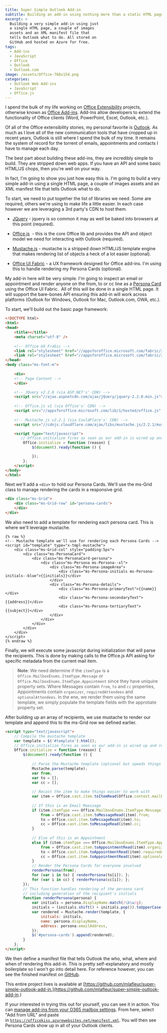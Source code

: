 ```yaml
---
title: Super Simple Outlook Add-in
subtitle: Building an add-in using nothing more than a static HTML page and a Manifest
excerpt: >
  Building a very simple add-in using just
  a single HTML page, a couple of images
  assets and an XML manifest file that
  tells Outlook what to do. All stored on
  GitHub and hosted on Azure for free.
tags:
  - Add-ins
  - JavaScript
  - Office
  - Outlook
  - Outlook.com
image: /assets/Office-768x154.png
categories: 
  - Outlook Web Add-ins
  - JavaScript
  - Office.js
---
```


I spend the bulk of my life working on [Office Extensibility](http://dev.office.com) projects, otherwise known as [Office Add-ins](https://docs.microsoft.com/office/dev/add-ins/). Add-Ins allow developers to extend the functionality of Office clients (Word, PowerPoint, Excel, Outlook, etc.).

Of all of the Office extensibility stories, my personal favorite is [Outlook](https://dev.office.com/docs/add-ins/outlook/overview). As much as I love all of the new communication tools that have cropped up in recent years, Outlook is still where I spend the bulk of my time. It remains the system of record for the torrent of emails, appointments and contacts I have to manage each day.

The best part about building these add-ins, they are incredibly simple to build. They are stripped down web apps. If you have an API and some basic HTML/JS chops, then you're well on your way.

In fact, I'm going to show you just how easy this is. I'm going to build a very simple add-in using a single HTML page, a couple of images assets and an XML manifest file that tells Outlook what to do.

To start, we need to put together the list of libraries we need. Some are required, others we're using to make life a little easier. In each case however we are leveraging a 3rd party's CDN to host them.

* [JQuery](http://jquery.com/) - jquery is so common it may as well be baked into browsers at this point (required).

* [Office.js](https://dev.office.com/reference/add-ins/javascript-api-for-office)  - this is the core Office lib and provides the API and object model we need for interacting with Outlook (required).

* [Mustache.js](https://github.com/janl/mustache.js) - mustache is a stripped down HTML/JS template engine that makes rendering list of objects a heck of a lot easier (optional).

* [Office UI Fabric](http://dev.office.com/fabric) - a UX framework designed for Office add-ins. I'm using this to handle rendering my Persona Cards (optional).

My add-in here will be very simple. I'm going to inspect an email or appointment and render anyone on the from, to or cc line as a [Persona Card](http://dev.office.com/fabric/components/personacard) using the Office UI Fabric.  All of this will be done in a single HTML page. It will support the bare-bones API ensuring this add-in will work across platforms (Outlook for Windows, Outlook for Mac, Outlook.com, OWA, etc.).

To start, we'll build out the basic page framework:

```html
<!DOCTYPE html>
<html>
<head>
    <title></title>
    <meta charset="utf-8" />
    
    <!-- Office UX Frabic -->
    <link rel="stylesheet" href="//appsforoffice.microsoft.com/fabric/2.0.1/fabric.min.css">
    <link rel="stylesheet" href="//appsforoffice.microsoft.com/fabric/2.0.1/fabric.components.min.css">
</head>
<body class="ms-font-m">
    
    <div>
    <!-- Page Content -->
    </div>

    <!-- JQuery v2.2.0 (via ASP.NET's' CDN) -->
    <script src="//ajax.aspnetcdn.com/ajax/jQuery/jquery-2.2.0.min.js"></script>
    
    <!-- Office.js v1 (via Office's' CDN) -->
    <script src="//appsforoffice.microsoft.com/lib/1/hosted/office.js" type="text/javascript"></script>
    
    <!-- Mustache.js v2.2.1 (via CouldFlare's' CDN) -->
    <script src="//cdnjs.cloudflare.com/ajax/libs/mustache.js/2.2.1/mustache.min.js"></script>

    <script type="text/javascript">
       // Office.initialize fires as soon as our add-in is wired up and ready to execute
        Office.initialize = function (reason) {
            $(document).ready(function () {

            });
        };
    </script>
</body>
</html>
```

Next we'll add a `<div>` to hold our Persona Cards. We'll use the ms-Grid class to manage rendering the cards in a responsive grid.

```html
<div class="ms-Grid">
    <div class="ms-Grid-row" id="persona-cards">
    </div>
</div>
```

We also need to add a template for rendering each persona card. This is where we'll leverage mustache.

```
{% raw %}
<!-- Mustache template we'll use for rendering each Persona Cards -->
<script id="template" type="x-tmpl-mustache">
    <div class="ms-Grid-col" style="padding:5px">
        <div class="ms-PersonaCard">
            <div class="ms-PersonaCard-persona">
                <div class="ms-Persona ms-Persona--xl">
                    <div class="ms-Persona-imageArea">
                        <div class="ms-Persona-initials ms-Persona-initials--blue">{{initials}}</div>
                    </div>
                    <div class="ms-Persona-details">
                        <div class="ms-Persona-primaryText">{{name}}</div>
                        <div class="ms-Persona-secondaryText">{{address}}</div>
                        <div class="ms-Persona-tertiaryText">{{subject}}</div>
                    </div>
                </div>
            </div>
        </div>
    </div>
</script>
{% endraw %}
```

Finally, we will execute some javascript during initialization that will parse the recipients. This is done by making calls to the Office.js API asking for specific metadata from the current mail item.

> **Note**: We need determine if the `itemType` is a `Office.MailboxEnums.ItemType.Message` or `Office.MailboxEnums.ItemType.Appointment` since they have uniquire property sets. Where Messages contain  `from`, `to` and `cc` properties, Appointments contain  `organizer`, `requiredAttendees` and `optionalAttendees`. In the ene, we render them using the same template, we simply populate the template fields with the approtiate property set.

After building up an array of recipients, we use mustache to render our template and append this to the ms-Grid row we defined earlier.

```html
<script type="text/javascript">
    // Compile the mustache template 
    var template = $('#template').html();
    // Office.initialize fires as soon as our add-in is wired up and ready to execute
    Office.initialize = function (reason) {
        $(document).ready(function () {
            
            // Parse the Mustache template (optional but speeds things up)
            Mustache.parse(template);   
            var from;
            var to = [];
            var cc = [];
            
            // Recast the item to make things easier to work with                
            var item = Office.cast.item.toItemRead(Office.context.mailbox.item);
           
            // If this is an Email Maessage 
            if (item.itemType === Office.MailboxEnums.ItemType.Message) {
                from = Office.cast.item.toMessageRead(item).from;
                to = Office.cast.item.toMessageRead(item).to;
                cc = Office.cast.item.toMessageRead(item).cc;
            }
            
            // Else of this is an Appointment
            else if (item.itemType === Office.MailboxEnums.ItemType.Appointment) {
                from = Office.cast.item.toAppointmentRead(item).organizer;
                to = Office.cast.item.toAppointmentRead(item).requiredAttendees;
                cc = Office.cast.item.toAppointmentRead(item).optionalAttendees;
            }
            // Render the Persona Cards for everyone involved
            renderPersona(from);
            for (var i in to) { renderPersona(to[i]); };
            for (var i in cc) { renderPersona(cc[i]); };
        });
        // This function handles rendering of the persona card
        // including generation of the recipient's initials 
        function renderPersona(persona) {
            var initials = persona.displayName.match(/\b\w/g);
            initials = (initials.shift() + initials.pop()).toUpperCase();
            var rendered = Mustache.render(template, {
                initials: initials,
                name: persona.displayName,
                address: persona.emailAddress,
            });
            $('#persona-cards').append(rendered);
        }
    };
</script>
```

We then define a manifest file that tells Outlook the who, what, where and when of rendering this add-in. This is pretty self-explanatory and mostly boilerplate so I won't go into detail here. For reference however, you can see the finished manifest on [GitHub](https://github.com/mlafleur/super-simple-outlook-add-in/blob/master/manifest.xml).

This entire project lives is available at [https://github.com/mlafleur/super-simple-outlook-add-in.](https://github.com/mlafleur/super-simple-outlook-add-in.)

If your interested in trying this out for yourself, you can see it in action. You can [manage add-ins from your O365 mailbox settings](https://outlook.office.com/owa/?path=/options/manageapps). From here, select "Add from URL" and paste in [`https://officekiss.azurewebsites.net/manifest.xml`](https://officekiss.azurewebsites.net/manifest.xml). You will then see Persona Cards show up in all of your Outlook clients.
